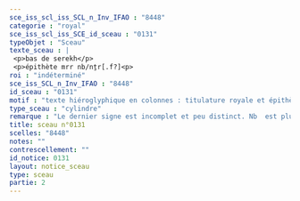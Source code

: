 ```yaml
---
sce_iss_scl_iss_SCL_n_Inv_IFAO : "8448"
categorie : "royal"
sce_iss_scl_iss_SCE_id_sceau : "0131"
typeObjet : "Sceau"
texte_sceau : |
 <p>bas de serekh</p>
 <p>épithète mrr nb/nṯr[.f?]<p>
roi : "indéterminé"
sce_iss_SCL_n_Inv_IFAO : "8448"
id_sceau : "0131"
motif : "texte hiéroglyphique en colonnes : titulature royale et épithètes de fonctionnaire."
type_sceau : "cylindre"
remarque : "Le dernier signe est incomplet et peu distinct. Nb  est plus probable que nṯr."
title: sceau n°0131
scelles: "8448"
notes: ""
contrescellement: ""
id_notice: 0131
layout: notice_sceau
type: sceau
partie: 2
---
```

